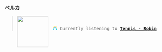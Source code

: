 ### ベルカ
<blockquote>
<kbd>
<a href="https://www.youtube.com/results?search_query=Tennis+Robin" target="_blank">
    <img align="left" width="100" height="100" src="https:&#x2F;&#x2F;lastfm.freetls.fastly.net&#x2F;i&#x2F;u&#x2F;174s&#x2F;1dcb5ec68b2d47a7a29d2e75c20579a7.png">
</a>
</br>

<p align="center"><img height="14" width="14" src="assets/listening.png"> Currently listening to <b><a href="https://www.youtube.com/results?search_query=Tennis+Robin" target="_blank">Tennis - Robin</a> </b></p>
</kbd>
</blockquote>



